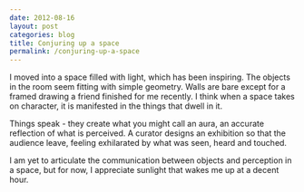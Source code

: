 ```yaml
---
date: 2012-08-16
layout: post
categories: blog
title: Conjuring up a space
permalink: /conjuring-up-a-space
---
```

I moved into a space filled with light, which has been inspiring. The objects in the room seem fitting with simple geometry. Walls are bare except for a framed drawing a friend finished for me recently. I think when a space takes on character, it is manifested in the things that dwell in it. 

Things speak - they create what you might call an aura, an accurate reflection of what is perceived. A curator designs an exhibition so that the audience leave, feeling exhilarated by what was seen, heard and touched.

I am yet to articulate the communication between objects and perception in a space, but for now, I appreciate sunlight that wakes me up at a decent hour.

